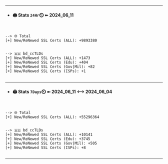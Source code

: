 

---
- #### 🖨️ **Stats** `24Hr`⏲️ ➼ 2024_06_11
```console


--> 🌐 Total
[+] New/ReNewed SSL Certs (ALL): +9893380


--> 🇧🇩 bd_ccTLDs
[+] New/ReNewed SSL Certs (ALL): +1473
[+] New/ReNewed SSL Certs (Edu): +404
[+] New/ReNewed SSL Certs (Gov|Mil): +82
[+] New/ReNewed SSL Certs (ISPs): +1


```

---
- #### 🖨️ **Stats** `7Days`⏲️ ➼ 2024_06_11 <--> 2024_06_04
```console


--> 🌐 Total
[+] New/ReNewed SSL Certs (ALL): +55296364


--> 🇧🇩 bd_ccTLDs
[+] New/ReNewed SSL Certs (ALL): +10141
[+] New/ReNewed SSL Certs (Edu): +3745
[+] New/ReNewed SSL Certs (Gov|Mil): +505
[+] New/ReNewed SSL Certs (ISPs): +8


```

---

